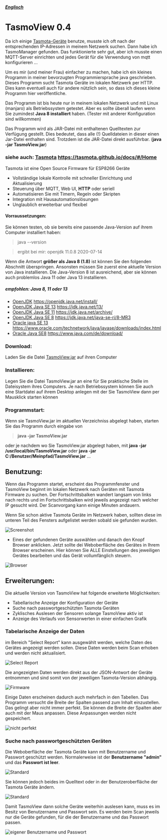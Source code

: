 
##### [Englisch](./README.md)

# TasmoView 0.4
Da ich einige [Tasmota-Geräte](https://tasmota.github.io/docs/#/Home) benutze, musste ich oft nach der entsprechenden IP-Adressen in meinem Netzwerk suchen. Dann habe ich TasmoManager gefunden. Das funktionierte sehr gut, aber ich musste einen MQTT-Server einrichten und jedes Gerät für die Verwendung von mqtt konfigurieren ...

Um es mir (und meiner Frau) einfacher zu machen, habe ich ein kleines Programm in meiner bevorzugten Programmiersprache java geschrieben. Dieses Programm sucht Tasmota Geräte im lokalen Netzwerk per HTTP. Dies kann eventuell auch für andere nützlich sein, so dass ich dieses kleine Programm hier veröffentliche.

Das Programm ist bis heute nur in meinem lokalen Netzwerk und mit Linux (manjaro) als Betriebssystem getestet. Aber es sollte überall laufen wenn Sie zumindest **Java 8 installiert** haben. (Tester mit anderer Konfiguration sind willkommen)

Das Programm wird als JAR-Datei mit enthaltenen Quelltexten zur Verfügung gestellt. Dies bedeutet, dass alle (!) Quelldateien in dieser einen Jar-Datei enthalten sind. Trotzdem ist die JAR-Datei direkt ausführbar. (**java -jar TasmoView.jar**)

### siehe auch: [Tasmota](https://tasmota.github.io/docs/#/Home "Project Tasmota Webpage") https://tasmota.github.io/docs/#/Home
Tasmota ist eine Open Source Firmware für ESP8266 Geräte
* Vollständige lokale Kontrolle mit schneller Einrichtung und Aktualisierung
* Steuerung über MQTT, Web UI, **HTTP** oder seriell
* Automatisieren Sie mit Timern, Regeln oder Skripten
* Integration mit Hausautomationslösungen
* Unglaublich erweiterbar und flexibel

#### Vorraussetzungen:
Sie können testen, ob sie bereits eine passende Java-Version auf ihrem Computer installiert haben:
> java --version

> ergibt bei mir: openjdk 11.0.8 2020-07-14

Wenn die Antwort **größer als Java 8 (1.8)** ist können Sie den folgenden Abschnitt überspringen. Ansonsten müssen Sie zuerst eine aktuelle Version von Java installieren. Die Java-Version 8 ist ausreichend, aber sie können auch problemlos Java 11 oder Java 13 installieren.

##### empfohlen: Java 8, 11 oder 13
* [OpenJDK](https://openjdk.java.net/install/,"https://openjdk.java.net/install/") https://openjdk.java.net/install/
* [OpenJDK Java SE 13](https://jdk.java.net/13/) https://jdk.java.net/13/
* [OpenJDK Java SE 11](https://jdk.java.net/archive/) https://jdk.java.net/archive/
* [OpenJDK Java SE 8](https://jdk.java.net/java-se-ri/8-MR3,"https://jdk.java.net/java-se-ri/8-MR3") https://jdk.java.net/java-se-ri/8-MR3
* [Oracle java SE 13](https://www.oracle.com/technetwork/java/javase/downloads/index.html) https://www.oracle.com/technetwork/java/javase/downloads/index.html
* [Oracle Java SE8](https://www.java.com/de/download/,"https://www.java.com/de/download/") https://www.java.com/de/download/
	
### Download:
Laden Sie die Datei [TasmoView.jar](https://github.com/andreaskielkopf/TasmoView/blob/master/TasmoView.jar "Download des Programms TasmoView") auf ihren Computer

### Installieren:
Legen Sie die Datei TasmoView.jar an eine für Sie praktische Stelle im Dateisystem ihres Computers. Je nach Betriebssystem können Sie auch eine Startdatei auf ihrem Desktop anlegen mit der Sie TasmoView dann per Mausklick starten können

### Programmstart:
Wenn sie TasmoView.jar im aktuellen Verzeichniss abgelegt haben, starten Sie das Programm durch eingabe von
> **java -jar TasmoView.jar**

oder je nachdem wo Sie TasmoView.jar abgelegt haben, mit **java -jar /usr/local/bin/TasmoView.jar**
oder **java -jar C:/Benutzer/Meinpfad/TasmoView.jar** ...

## Benutzung:
Wenn das Programm startet, erscheint das Programmfenster und TasmoView beginnt im lokalen Netzwerk nach Geräten mit Tasmota Firmware zu suchen. Der Fortschrittsbalken wandert langsam von links nach rechts und im Fortschrittsbalken wird jeweils angezeigt nach welcher IP gesucht wird. Der Scanvorgang kann einige Minuten andauern.

Wenn Sie schon aktive Tasmota Geräte im Netzwerk haben, sollten diese im unteren Teil des Fensters aufgelistet werden sobald sie gefunden wurden. 

![Screenshot](./info/Startup.png)

* Eines der gefundenen Geräte auswählen und danach den Knopf Browser anklicken. Jetzt sollte dei Weboberfläche des Gerätes in Ihrem Browser erscheinen. Hier können Sie ALLE Einstellungen des jeweiligen Gerätes bearbeiten und das Gerät vollumfänglich steuern.

![Browser](./info/Konfig.png)

## Erweiterungen:
Die aktuelle Version von TasmoView hat folgende erweiterte Möglichkeiten:
* Tabellarische Anzeige der Konfiguration der Geräte
* Suche nach passwortgeschützten Tasmota Geräten
* Zyklisches Auslesen der Sensoren solange TasmoView aktiv ist
* Anzeige des Verlaufs von Sensorwerten in einer einfachen Grafik

### Tabelarische Anzeige der Daten
im Bereich "Select Report" kann ausgewählt werden, welche Daten des Gerätes angezeigt werden sollen. Diese Daten werden beim Scan erhoben und werden nicht aktualisiert. 

![Select Report](./info/Select_Report.png)

Die angezeigten Daten werden direkt aus der JSON-Antwort der Geräte entnommen und sind somit von der jeweiligen Tasmota-Version abhängig.

![Firmware](./info/Firmware.png)

Einige Daten erscheinen dadurch auch mehrfach in den Tabellen. Das Programm versucht die Breite der Spalten passend zum Inhalt einzustellen. Das gelingt aber nicht immer perfekt. Sie können die Breite der Spalten aber auch mit der Maus anpassen. Diese Anpassungen werden nicht gespeichert.

![nicht perfekt](./info/nicht_perfekt.png)

### Suche nach passwortgeschützten Geräten
Die Weboberfläche der Tasmota Geräte kann mit Benutzername und Passwort geschützt werden. Normalerweise ist der **Benutzername "admin"** und das **Passwort ist leer**. 

![Standard](./info/admin_nopassword.png)

Sie können jedoch beides im Quelltext oder in der Benutzeroberfläche der Tasmota Geräte ändern. 

![Standard](./info/admin_password.png)

Damit TasmoView dann solche Geräte weiterhin auslesen kann, muss es im Besitz von Benutzername und Passwort sein. Es werden beim Scan jeweils nur die Geräte gefunden, für die der Benutzername und das Passwort passen.

![eigener Benutzername und Passwort](./info/username_password.png)


